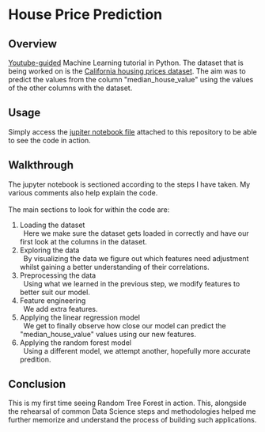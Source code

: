 # House Price Prediction

## Overview

[Youtube-guided](https://youtu.be/Wqmtf9SA_kk?si=J0DOtNAgGoupDGH2) Machine Learning tutorial in Python. The dataset that is being worked on is the [California housing prices dataset](https://www.kaggle.com/datasets/camnugent/california-housing-prices?resource=download). The aim was to predict the values from the column "median_house_value" using the values of the other columns with the dataset.


## Usage

Simply access the [jupiter notebook file](https://github.com/toni-the-dude/House-Price-Prediction/blob/main/main.ipynb) attached to this repository to be able to see the code in action.

## Walkthrough

The jupyter notebook is sectioned according to the steps I have taken. My various comments also help explain the code.
<br><br>
The main sections to look for within the code are:
<ol>
  <li>Loading the dataset</li>
  &ensp;Here we make sure the dataset gets loaded in correctly and have our first look at the columns in the dataset.
  <li>Exploring the data</li>
  &ensp;By visualizing the data we figure out which features need adjustment whilst gaining a better understanding of their correlations.
  <li>Preprocessing the data</li>
  &ensp;Using what we learned in the previous step, we modify features to better suit our model.
  <li>Feature engineering</li>
  &ensp;We add extra features.
  <li>Applying the linear regression model</li>
  &ensp;We get to finally observe how close our model can predict the "median_house_value" values using our new features.
  <li>Applying the random forest model</li>
  &ensp;Using a different model, we attempt another, hopefully more accurate predition.
</ol>

## Conclusion

This is my first time seeing Random Tree Forest in action. This, alongside the rehearsal of common Data Science steps and methodologies helped me further memorize and understand the process of building such applications.
